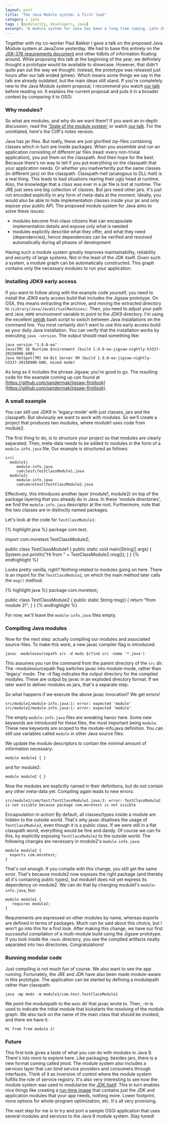 ```yaml
---
layout: post
title: "The Java Module system: a first look" 
category : java 
tags : [modularity, developers, java]
excerpt: "A module system for Java has been a long time coming. Late 2014, a new JSR requirements document (JSR-376) was created to this end. The changes are slated for Java 9. However, no working prototype was available. Until yesterday, that is. There now is an OpenJDK early access build that includes Project Jigsaw."
---
```


Together with my co-worker Paul Bakker I gave a talk on the proposed Java Module system at JavaZone yesterday. We had to base this entirely on the [JSR-376 requirements document](http://openjdk.java.net/projects/jigsaw/spec/reqs/2015-04-01) and other tidbits of information floating around. While proposing this talk at the beginning of the year, we definitely thought a prototype would be available to showcase. However, that didn't quite pan out the way we thought. Instead, the prototype was released just hours after our talk ended (phew). Which means some things we say in the talk are already outdated, but the main ideas still stand. If you're completely new to the Java Module system proposal, I recommend you watch [our talk](https://vimeo.com/138736736) before reading on. It explains the current proposal and puts it in a broader context by comparing it to OSGi.

### Why modules?
So what are modules, and why do we want them? If you want an in-depth discussion, read the ['State of the module system'](http://openjdk.java.net/projects/jigsaw/spec/sotms/) or watch [our talk](https://vimeo.com/138736736). For the uninitiated, here's the Cliff's notes version.

Java has jar files. But really, these are just glorified zip-files containing classes which in turn are inside packages. When you assemble and run an application consisting of different jar files (read: every non-trivial application), you put them on the classpath. And then hope for the best. Because there's no way to tell if you put everything on the classpath that your application needs. Or whether you inadvertently put the same classes (in different jars) on the classpath. Classpath-hell (analogous to DLL-hell) is a real thing. This leads to bad situations rearing their ugly head at runtime. Also, the knowledge that a class was ever in a jar file is lost at runtime. The JRE just sees one big collection of classes. But jars need other jars. It's just not encoded explicitly in any form of meta-data at the moment. Ideally, you would also be able to hide implementation classes inside your jar and only expose your public API. The proposed module system for Java aims to solve these issues:

- modules become first-class citizens that can encapsulate implementation details and expose only what is needed
- modules explicitly describe what they offer, and what they need (dependencies), hence dependencies can be verified and resolved automatically during all phases of development

Having such a module system greatly improves maintainability, reliability and security of large systems. Not in the least of the JDK itself. Given such a system, a module graph can be automatically constructed. This graph contains only the necessary modules to run your application.

### Installing JDK9 early access
If you want to follow along with the example code yourself, you need to install the JDK9 early access build that includes the Jigsaw prototype. On OSX, this means extracting the archive, and moving the extracted directory to ```/Library/Java/JavaVirtualMachines/```. Then, you need to adjust your path and ```JAVA_HOME``` environment variable to point to the JDK9 directory. I'm using the excellent [setjdk](http://www.jayway.com/2014/01/15/how-to-switch-jdk-version-on-mac-os-x-maverick/) bash script to switch between Java installations on the command line. You most certainly don't want to use this early access build as your daily Java installation. You can verify that the installation works by executing ```java -version```. The output should read something like:

    java version "1.9.0-ea"
    Java(TM) SE Runtime Environment (build 1.9.0-ea-jigsaw-nightly-h3337-20150908-b80)
    Java HotSpot(TM) 64-Bit Server VM (build 1.9.0-ea-jigsaw-nightly-h3337-20150908-b80, mixed mode)

As long as it includes the phrase Jigsaw, you're good to go. The resulting code for the example coming up can found at [https://github.com/sandermak/jigsaw-firstlook](https://github.com/sandermak/jigsaw-firstlook).

### A small example
You can still use JDK9 in 'legacy-mode' with just classes, jars and the classpath. But obviously we want to work with modules. So we'll create a project that produces two modules, where module1 uses code from module2.

The first thing to do, is to structure your project so that modules are clearly separated. Then, meta-data needs to be added to modules in the form of a ```module-info.java``` file. Our example is structured as follows:

    src\
      module1\
         module-info.java
         com\test\TestClassModule1.java
      module2\
         module-info.java
         com\moretest\TestClassModule2.java

Effectively, this introduces another layer (module1, module2) on top of the package layering that you already do in Java. In these 'module directories', we find the ```module-info.java``` descriptor at the root. Furthermore, note that the two classes are in distinctly named packages.

Let's look at the code for ```TestClassModule1```:

{% highlight java %}
package com.test;

import com.moretest.TestClassModule2;

public class TestClassModule1 {
   public static void main(String[] args) {
     System.out.println("Hi from " + TestClassModule2.msg());
   }
}
{% endhighlight %}

Looks pretty vanilla, right? Nothing related to modules going on here. There is an import for the ```TestClassModule2```, on which the main method later calls the ```msg()``` method:

{% highlight java %}
package com.moretest;

public class TestClassModule2 {
   public static String msg() {
     return "from module 2!";
   }
}
{% endhighlight %}

For now, we'll leave the ```module-info.java``` files empty.

### Compiling Java modules
Now for the next step: actually compiling our modules and associated source-files. To make this work, a new javac compiler flag is introduced:

    javac -modulesourcepath src -d mods $(find src -name '*.java')

This assumes you run the command from the parent directory of the ```src``` dir. The -modulesourcepath flag switches javac into module-mode, rather than 'legacy' mode. The -d flag indicates the output directory for the compiled modules. These are output by javac in an exploded directory format. If we later want to deliver modules as jars, that's a separate step.

So what happens if we execute the above javac invocation? We get errors! 

    src/module1/module-info.java:1: error: expected 'module'
    src/module2/module-info.java:1: error: expected 'module'

The empty ```module-info.java``` files are wreaking havoc here. Some new keywords are introduced for these files, the most important being ```module```. These new keywords are scoped to the module-info.java definition. You can still use variables called ```module``` in other Java source files.

We update the module descriptors to contain the minimal amount of information necessary:

    module module1 { }

and for module2:

    module module2 { }

Now the modules are explicitly named in their definitions, but do not contain any other meta-data yet. Compiling again leads to new errors:

    src/module1/com/test/TestClassModule1.java:3: error: TestClassModule2 is not visible because package com.moretest is not visible

Encapsulation in action! By default, all classes/types inside a module are hidden to the outside world. That's why javac disallows the usage of ```TestClassModule2```, even though it is a public class. If we were still in a flat classpath world, everything would be fine and dandy. Of course we can fix this, by explicitly exposing ```TestClassModule2``` to the outside world. The following changes are necessary in module2's ```module-info.java```:

    module module2 {
      exports com.moretest;
    }

That's not enough. If you compile with this change, you still get the same error. That's because module2 now exposes the right package (and thereby all it's containing public types), but module1 does not yet express its dependency on module2. We can do that by changing module1's ```module-info.java```, too:

    module module1 {
       requires module2;
    }

Requirements are expressed on other modules by name, whereas exports are defined in terms of packages. Much can be said about this choice, but I won't go into this for a first look. After making this change, we have our first successful compilation of a multi-module build using the Jigsaw prototype. If you look inside the ```/mods``` directory, you see the compiled artifacts neatly separated into two directories.  Congratulations!

### Running modular code
Just compiling is not much fun of course. We also want to see the app running. Fortunately, the JRE and JDK have also been made module-aware in this prototype. The application can be started by defining a modulepath rather than classpath:

    java -mp mods -m module1/com.test.TestClassModule1

We point the modulepath to the ```mods``` dir that javac wrote to. Then, -m is used to indicate the initial module that kickstarts the resolving of the module graph. We also tack on the name of the main class that should be invoked, and there we have it:

    Hi from from module 2!

### Future
This first look gives a taste of what you can do with modules in Java 9. There's lots more to explore here. Like packaging: besides jars, there is a new format coming called jmod. The module system also includes a services layer that can bind service providers and consumers through interfaces. Think of it as inversion of control where the module system fulfills the role of service registry. It's also very interesting to see how the module system was used to modularize the [JDK itself](http://openjdk.java.net/jeps/200). This in turn enables nice things like creating a [run-time image](http://openjdk.java.net/jeps/220) that contains just the JDK and application modules that your app needs, nothing more. Lower footprint, more options for whole-program optimization, etc. It's all very promising.

The next step for me is to try and port a sample OSGi application that uses several modules and services to the Java 9 module system. Stay tuned!